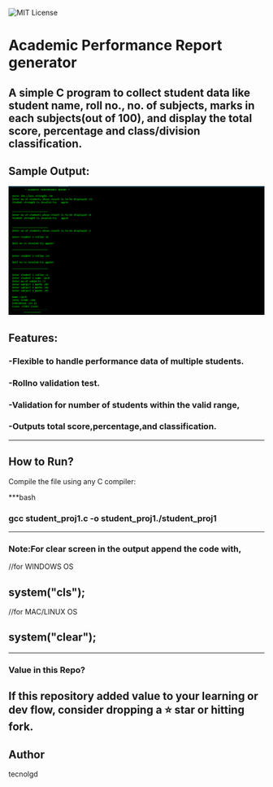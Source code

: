 ![MIT License](https://img.shields.io/github/license/tecnolgd/ACADEMIC-PERFORMANCE_GEN?style=flat)


# Academic Performance  Report generator


A simple C program to collect student data like student name, roll no., no. of subjects, marks in each subjects(out of 100), and display the total score, percentage and  class/division classification.
--------------
##  Sample Output:

![Sample Output](output_screenshots/academic_report_output.png)


## Features:
### -Flexible to handle performance data of multiple students.
### -Rollno validation test.
### -Validation for number of students  within the valid range,
### -Outputs **total score**,**percentage**,and **classification**.
--------------

## How to Run?
Compile the file using any C compiler:


***bash

### gcc student_proj1.c -o student_proj1./student_proj1
--------------

### Note:For clear screen in the output append the code with,

//for WINDOWS OS
## system("cls");

//for MAC/LINUX OS
## system("clear");  
--------------
### Value in this Repo?
If this repository added value to your learning or dev flow, consider dropping a **⭐ star** or hitting **fork**.
--------------

## Author
tecnolgd